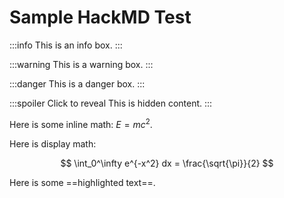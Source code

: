 # Sample HackMD Test

:::info
This is an info box.
:::

:::warning
This is a warning box.
:::

:::danger
This is a danger box.
:::

:::spoiler Click to reveal
This is hidden content.
:::

Here is some inline math: $E = mc^2$.

Here is display math:

$$
\int_0^\infty e^{-x^2} dx = \frac{\sqrt{\pi}}{2}
$$

Here is some ==highlighted text==.
